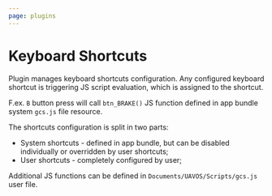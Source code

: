 ```yaml
---
page: plugins
---
```


# Keyboard Shortcuts

Plugin manages keyboard shortcuts configuration. Any configured keyboard shortcut is triggering JS script evaluation, which is assigned to the shortcut.

F.ex. `B` button press will call `btn_BRAKE()` JS function defined in app bundle system `gcs.js` file resource.

The shortcuts configuration is split in two parts:

* System shortcuts - defined in app bundle, but can be disabled individually or overridden by user shortcuts;
* User shortcuts - completely configured by user;

Additional JS functions can be defined in `Documents/UAVOS/Scripts/gcs.js` user file.

